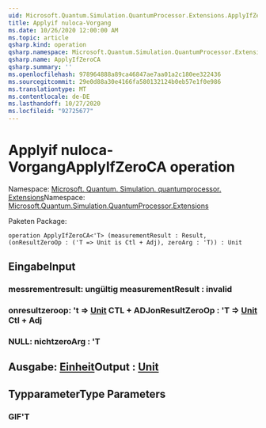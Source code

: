 ```yaml
---
uid: Microsoft.Quantum.Simulation.QuantumProcessor.Extensions.ApplyIfZeroCA
title: Applyif nuloca-Vorgang
ms.date: 10/26/2020 12:00:00 AM
ms.topic: article
qsharp.kind: operation
qsharp.namespace: Microsoft.Quantum.Simulation.QuantumProcessor.Extensions
qsharp.name: ApplyIfZeroCA
qsharp.summary: ''
ms.openlocfilehash: 978964888a89ca46847ae7aa01a2c180ee322436
ms.sourcegitcommit: 29e0d88a30e4166fa580132124b0eb57e1f0e986
ms.translationtype: MT
ms.contentlocale: de-DE
ms.lasthandoff: 10/27/2020
ms.locfileid: "92725677"
---
```

# <a name="applyifzeroca-operation"></a><span data-ttu-id="e6101-102">Applyif nuloca-Vorgang</span><span class="sxs-lookup"><span data-stu-id="e6101-102">ApplyIfZeroCA operation</span></span>

<span data-ttu-id="e6101-103">Namespace: [Microsoft. Quantum. Simulation. quantumprocessor. Extensions](xref:Microsoft.Quantum.Simulation.QuantumProcessor.Extensions)</span><span class="sxs-lookup"><span data-stu-id="e6101-103">Namespace: [Microsoft.Quantum.Simulation.QuantumProcessor.Extensions](xref:Microsoft.Quantum.Simulation.QuantumProcessor.Extensions)</span></span>

<span data-ttu-id="e6101-104">Paketen [](https://nuget.org/packages/)</span><span class="sxs-lookup"><span data-stu-id="e6101-104">Package: [](https://nuget.org/packages/)</span></span>




```qsharp
operation ApplyIfZeroCA<'T> (measurementResult : Result, (onResultZeroOp : ('T => Unit is Ctl + Adj), zeroArg : 'T)) : Unit
```


## <a name="input"></a><span data-ttu-id="e6101-105">Eingabe</span><span class="sxs-lookup"><span data-stu-id="e6101-105">Input</span></span>

### <a name="measurementresult--__invalidresult__"></a><span data-ttu-id="e6101-106">messrementresult: __ungültig <Result>__</span><span class="sxs-lookup"><span data-stu-id="e6101-106">measurementResult : __invalid<Result>__</span></span>




### <a name="onresultzeroop--t--unit-ctl--adj"></a><span data-ttu-id="e6101-107">onresultzeroop: 't => [Unit](xref:microsoft.quantum.lang-ref.unit) CTL + ADJ</span><span class="sxs-lookup"><span data-stu-id="e6101-107">onResultZeroOp : 'T => [Unit](xref:microsoft.quantum.lang-ref.unit) Ctl + Adj</span></span>




### <a name="zeroarg--t"></a><span data-ttu-id="e6101-108">NULL: nicht</span><span class="sxs-lookup"><span data-stu-id="e6101-108">zeroArg : 'T</span></span>





## <a name="output--unit"></a><span data-ttu-id="e6101-109">Ausgabe: [Einheit](xref:microsoft.quantum.lang-ref.unit)</span><span class="sxs-lookup"><span data-stu-id="e6101-109">Output : [Unit](xref:microsoft.quantum.lang-ref.unit)</span></span>



## <a name="type-parameters"></a><span data-ttu-id="e6101-110">Typparameter</span><span class="sxs-lookup"><span data-stu-id="e6101-110">Type Parameters</span></span>

### <a name="t"></a><span data-ttu-id="e6101-111">GIF</span><span class="sxs-lookup"><span data-stu-id="e6101-111">'T</span></span>

